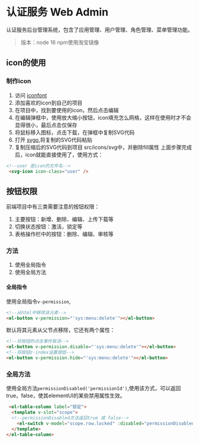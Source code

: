 # 认证服务 Web Admin
认证服务后台管理系统，包含了应用管理、用户管理、角色管理、菜单管理功能。
> 版本：node 16 npm使用淘宝镜像
## icon的使用

### 制作icon
1. 访问 [iconfont](https://www.iconfont.cn/)
2. 添加喜欢的icon到自己的项目
3. 在项目中，找到要使用的icon，然后点击编辑
4. 在编辑弹框中，使用放大缩小按钮，icon填充怎么网格，这样在使用时才不会显得很小，最后点击仅保存
5. 将鼠标移入图标，点击下载，在弹框中复制SVG代码
6. 打开 [svgo](https://www.zhangxinxu.com/sp/svgo/),将复制的SVG代码粘贴
7. 复制压缩后的SVG代码到项目 src/icons/svg中，并删除fill属性
上面步骤完成后，icon就能直接使用了，使用方式：
```html
<!--user 是icon的文件名-->
 <svg-icon icon-class="user" />
```

## 按钮权限
前端项目中有三类需要注意的按钮权限：
1. 主要按钮：新增、删除、编辑、上传下载等
2. 切换状态按钮：激活，锁定等
3. 表格操作栏中的按钮：删除、编辑、审核等

### 方法
1. 使用全局指令
2. 使用全局方法

#### 全局指令
使用全局指令`v-permission`,
```html
<!--从html中移除该元素-->
<el-button v-permission="'sys:menu:delete'"></el-button>
```
默认将其元素从父节点移除，它还有两个属性：
```html
<!--将按钮的点击事件取消-->
<el-button v-permission.disable="'sys:menu:delete'"></el-button>
<!--将按钮z-index设置很低-->
<el-button v-permission.hide="'sys:menu:delete'"></el-button>
```
### 全局方法
使用全局方法`permissionDisabled('permissionId')`,使用该方式，可以返回true，false，使其elementUI的某些禁用属性生效。

```html
 <el-table-column label="锁定">
  <template v-slot="scope">
  <!--permissionDisabled方法返回true 或 false-->
    <el-switch v-model="scope.row.locked" :disabled="permissionDisabled('sys:user:lock')"/>
  </template>
</el-table-column>
```